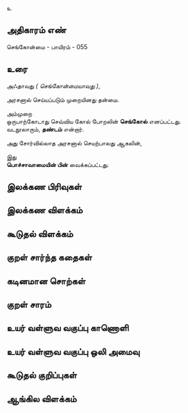 உ


## அதிகாரம் எண்

செங்கோன்மை - பாயிரம் - 055

## உரை

அஃதாவது _( செங்கோன்மையாவது )_,  

அரசனால் செய்யப்படும் முறையினது தன்மை.  

அம்முறை  
ஒருபாற்கோடாது செவ்விய கோல் போறலின் **செங்கோல்** எனப்பட்டது.  
வடநூலாரும், **தண்டம்** என்றார்.  

அது சோர்வில்லாத அரசனால் செயற்பாலது ஆகலின்,  

இது  
**பொச்சாவாமையின் பின்** வைக்கப்பட்டது.

## இலக்கண பிரிவுகள் 


## இலக்கண விளக்கம்


## கூடுதல் விளக்கம்


## குறள் சார்ந்த கதைகள் 


## கடினமான சொற்கள்


## குறள் சாரம் 


## உயர் வள்ளுவ வகுப்பு காணொளி


## உயர் வள்ளுவ வகுப்பு ஒலி அமைவு 


## கூடுதல் குறிப்புகள்


## ஆங்கில விளக்கம்


